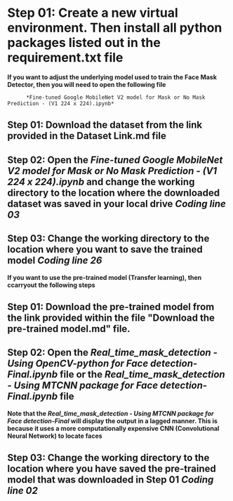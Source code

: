 # Step 01: Create a new virtual environment. Then install all python packages listed out in the requirement.txt file 

**If you want to adjust the underlying model used to train the Face Mask Detector, then you will need to open the following file**

          *Fine-tuned Google MobileNet V2 model for Mask or No Mask Prediction - (V1 224 x 224).ipynb*
          
## Step 01: Download the dataset from the link provided in the Dataset Link.md file 

## Step 02: Open the *Fine-tuned Google MobileNet V2 model for Mask or No Mask Prediction - (V1 224 x 224).ipynb* and change the working directory to the location where the downloaded dataset was saved in your local drive *Coding line 03*

## Step 03: Change the working directory to the location where you want to save the trained model *Coding line 26*


**If you want to use the pre-trained model (Transfer learning), then ccarryout the following steps**

## Step 01: Download the pre-trained model from the link provided within the file "Download the pre-trained model.md" file. 

## Step 02: Open the *Real_time_mask_detection -  Using OpenCV-python for Face detection-Final.ipynb* file or the *Real_time_mask_detection -  Using MTCNN package for Face detection-Final.ipynb* file

**Note that the *Real_time_mask_detection -  Using MTCNN package for Face detection-Final* will display the output in a lagged manner. This is because it uses a more computationally expensive CNN (Convolutional Neural Network) to locate faces**

## Step 03: Change the working directory to the location where you have saved the pre-trained model that was downloaded in Step 01 *Coding line 02*

